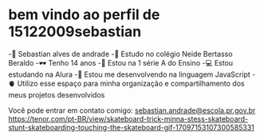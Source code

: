 # bem vindo ao perfil de 15122009sebastian
-🍒 Sebastian alves de andrade
-📖 Estudo no colégio Neide Bertasso Beraldo
-🕶️ Tenho 14 anos
-🏫 Estou na 1 série A do Ensino
-💻 Estou estudando na Alura
-🌻 Estou me desenvolvendo na linguagem JavaScript
-🫀 Utilizo esse espaço para minha organização e compartilhamento dos meus projetos desenvolvidos

Você pode entrar em contato comigo:
sebastian.andrade@escola.pr.gov.br
https://tenor.com/pt-BR/view/skateboard-trick-minna-stess-skateboard-stunt-skateboarding-touching-the-skateboard-gif-17097153107300585331
